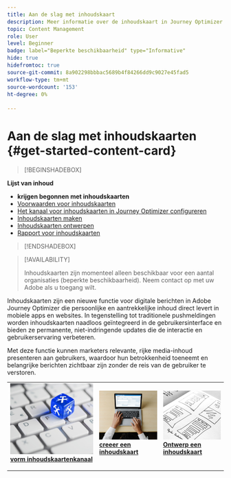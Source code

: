 ```yaml
---
title: Aan de slag met inhoudskaart
description: Meer informatie over de inhoudskaart in Journey Optimizer
topic: Content Management
role: User
level: Beginner
badge: label="Beperkte beschikbaarheid" type="Informative"
hide: true
hidefromtoc: true
source-git-commit: 8a902298bbbac5689b4f84266dd9c9027e45fad5
workflow-type: tm+mt
source-wordcount: '153'
ht-degree: 0%

---
```


# Aan de slag met inhoudskaarten {#get-started-content-card}

>[!BEGINSHADEBOX]

**Lijst van inhoud**

* **krijgen begonnen met inhoudskaarten**
* [Voorwaarden voor inhoudskaarten](content-card-configuration-prereq.md)
* [Het kanaal voor inhoudskaarten in Journey Optimizer configureren](content-card-configuration.md)
* [Inhoudskaarten maken](create-content-card.md)
* [Inhoudskaarten ontwerpen](design-content-card.md)
* [Rapport voor inhoudskaarten](content-card-report.md)

>[!ENDSHADEBOX]

>[!AVAILABILITY]
>
>Inhoudskaarten zijn momenteel alleen beschikbaar voor een aantal organisaties (beperkte beschikbaarheid). Neem contact op met uw Adobe als u toegang wilt.

Inhoudskaarten zijn een nieuwe functie voor digitale berichten in Adobe Journey Optimizer die persoonlijke en aantrekkelijke inhoud direct levert in mobiele apps en websites. In tegenstelling tot traditionele pushmeldingen worden inhoudskaarten naadloos geïntegreerd in de gebruikersinterface en bieden ze permanente, niet-indringende updates die de interactie en gebruikerservaring verbeteren.

Met deze functie kunnen marketers relevante, rijke media-inhoud presenteren aan gebruikers, waardoor hun betrokkenheid toeneemt en belangrijke berichten zichtbaar zijn zonder de reis van de gebruiker te verstoren.

<table style="table-layout:fixed"><tr style="border: 0;">
<td>
<a href="content-card-configuration.md">
<img alt="Lood" src="../assets/do-not-localize/sms-config.jpg">
</a>
<div><a href="content-card-configuration.md"><strong> vorm inhoudskaartenkanaal </strong>
</div>
<p>
</td>
<td>
<a href="create-content-card.md">
<img alt="Onfrequent" src="../assets/do-not-localize/sms-create.jpeg">
</a>
<div>
<a href="create-content-card.md"><strong> creeer een inhoudskaart </strong></a>
</div>
<p></td>
<td>
<a href="design-content-card.md">
<img alt="Validatie" src="../assets/do-not-localize/web-design.jpg">
</a>
<div>
<a href="design-content-card.md"><strong> Ontwerp een inhoudskaart </strong></a>
</div>
<p>
</td>
</tr></table>


